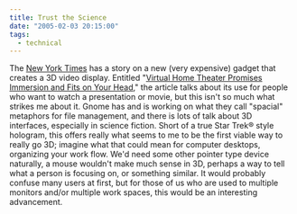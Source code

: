 ```yaml
---
title: Trust the Science
date: "2005-02-03 20:15:00"
tags:
  - technical
---
```

The [New York Times][nyt1] has a story on a new (very
expensive) gadget that creates a 3D video display.  Entitled 
"[Virtual Home Theater Promises Immersion and Fits on Your Head][nyt2],"
the article talks about its use for people who want to watch a
presentation or movie, but this isn't so much what strikes me
about it.  Gnome has and is working on what they call "spacial"
metaphors for file management, and there is lots of talk about 3D
interfaces, especially in science fiction.  Short of a true Star
Trek&#xae; style hologram, this offers really what seems to me to
be the first viable way to really go 3D; imagine what that could
mean for computer desktops, organizing your work flow.  We'd need
some other pointer type device naturally, a mouse wouldn't make
much sense in 3D, perhaps a way to tell what a person is focusing
on, or something similar.  It would probably confuse many users at
first, but for those of us who are used to multiple monitors and/or
multiple work spaces, this would be an interesting advancement.


[nyt1]: https://www.nytimes.com

[nyt2]: http://www.nytimes.com/2005/02/03/technology/circuits/03soon.html?ex=1265173200&en=7db18d68202cff3e&ei=5088&partner=rssnyt

